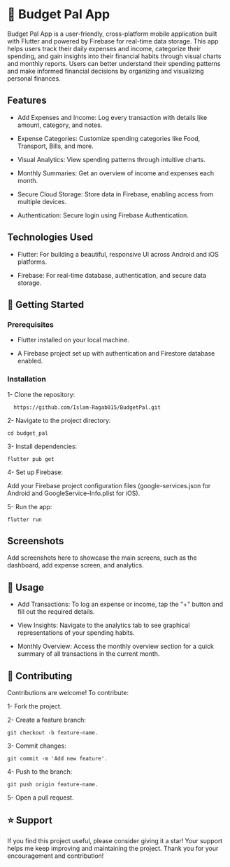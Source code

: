# 📱 Budget Pal App

Budget Pal App is a user-friendly, cross-platform mobile application built with Flutter and powered by Firebase for real-time data storage. This app helps users track their daily expenses and income, categorize their spending, and gain insights into their financial habits through visual charts and monthly reports. Users can better understand their spending patterns and make informed financial decisions by organizing and visualizing personal finances.

## Features

- Add Expenses and Income: Log every transaction with details like amount, category, and notes.

- Expense Categories: Customize spending categories like Food, Transport, Bills, and more.
  
- Visual Analytics: View spending patterns through intuitive charts.
  
- Monthly Summaries: Get an overview of income and expenses each month.
  
- Secure Cloud Storage: Store data in Firebase, enabling access from multiple devices.
  
- Authentication: Secure login using Firebase Authentication.
  
## Technologies Used

- Flutter: For building a beautiful, responsive UI across Android and iOS platforms.

- Firebase: For real-time database, authentication, and secure data storage.
  
## 🚀 Getting Started

### Prerequisites

- Flutter installed on your local machine.
  
- A Firebase project set up with authentication and Firestore database enabled.
  
### Installation

1- Clone the repository:

      https://github.com/Islam-Ragab015/BudgetPal.git
      
2- Navigate to the project directory:

    cd budget_pal
    
3- Install dependencies:

    flutter pub get
    
4- Set up Firebase:

Add your Firebase project configuration files (google-services.json for Android and GoogleService-Info.plist for iOS).

5- Run the app:

    flutter run
    
## Screenshots

Add screenshots here to showcase the main screens, such as the dashboard, add expense screen, and analytics.

## 📖 Usage

- Add Transactions: To log an expense or income, tap the "+" button and fill out the required details.
  
- View Insights: Navigate to the analytics tab to see graphical representations of your spending habits.
  
- Monthly Overview: Access the monthly overview section for a quick summary of all transactions in the current month.
  
## 🤝 Contributing

Contributions are welcome! To contribute:

1- Fork the project.

2- Create a feature branch:
      
    git checkout -b feature-name.

3- Commit changes:

    git commit -m 'Add new feature'.

4- Push to the branch:
    
    git push origin feature-name.

5- Open a pull request.


## ⭐ Support
If you find this project useful, please consider giving it a star! Your support helps me keep improving and maintaining the project. Thank you for your encouragement and contribution!
